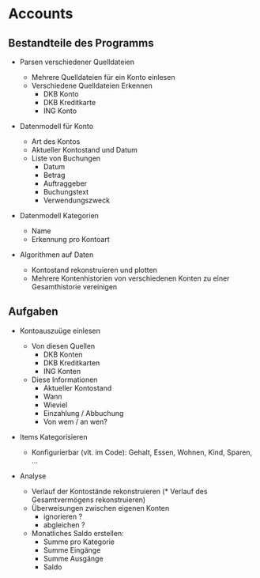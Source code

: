 # Accounts

## Bestandteile des Programms


* Parsen verschiedener Quelldateien
  * Mehrere Quelldateien für ein Konto einlesen
  * Verschiedene Quelldateien Erkennen
    * DKB Konto
    * DKB Kreditkarte
    * ING Konto

* Datenmodell für Konto
  * Art des Kontos
  * Aktueller Kontostand und Datum
  * Liste von Buchungen
    * Datum
    * Betrag
    * Auftraggeber
    * Buchungstext
    * Verwendungszweck

* Datenmodell Kategorien
  * Name
  * Erkennung pro Kontoart

* Algorithmen auf Daten
  * Kontostand rekonstruieren und plotten
  * Mehrere Kontenhistorien von verschiedenen Konten zu einer Gesamthistorie vereinigen


## Aufgaben

* Kontoauszuüge einlesen
  * Von diesen Quellen
    * DKB Konten
    * DKB Kreditkarten
    * ING Konten
  * Diese Informationen
    * Aktueller Kontostand
    * Wann
    * Wieviel
    * Einzahlung / Abbuchung
    * Von wem / an wen?

* Items Kategorisieren
  * Konfigurierbar (vlt. im Code): Gehalt, Essen, Wohnen, Kind, Sparen, ...

* Analyse
  * Verlauf der Kontostände rekonstruieren
  (* Verlauf des Gesamtvermögens rekonstruieren)
  * Überweisungen zwischen eigenen Konten
    * ignorieren ?
    * abgleichen ?
  * Monatliches Saldo erstellen:
    * Summe pro Kategorie
    * Summe Eingänge
    * Summe Ausgänge
    * Saldo

  